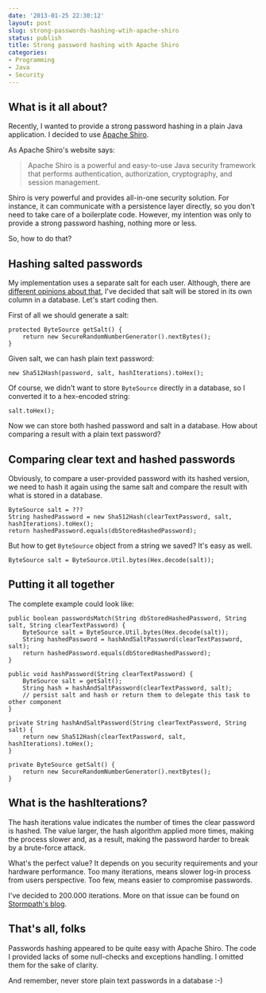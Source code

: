 ```yaml
---
date: '2013-01-25 22:30:12'
layout: post
slug: strong-passwords-hashing-wtih-apache-shiro
status: publish
title: Strong password hashing with Apache Shiro
categories:
- Programming
- Java
- Security
---
```


## What is it all about?
Recently, I wanted to provide a strong password hashing in a plain Java application. I decided to use [Apache Shiro](http://shiro.apache.org).

As Apache Shiro's website says:

> Apache Shiro is a powerful and easy-to-use Java security framework that performs authentication, authorization, cryptography, and session management.

Shiro is very powerful and provides all-in-one security solution. For instance, it can communicate with a persistence layer directly, so you don't need to take care of a boilerplate code. However, my intention was only to provide a strong password hashing, nothing more or less.

So, how to do that?

## Hashing salted passwords
My implementation uses a separate salt for each user. Although, there are [different opinions about that](http://stackoverflow.com/questions/2188507/help-with-salt-and-passwords), I've decided that salt will be stored in its own column in a database. Let's start coding then.

First of all we should generate a salt:

	protected ByteSource getSalt() {
		return new SecureRandomNumberGenerator().nextBytes();
	}

Given salt, we can hash plain text password:

	new Sha512Hash(password, salt, hashIterations).toHex();

Of course, we didn't want to store `ByteSource` directly in a database, so I converted it to a hex-encoded string:

	salt.toHex();

Now we can store both hashed password and salt in a database. How about comparing a result with a plain text password?

## Comparing clear text and hashed passwords
Obviously, to compare a user-provided password with its hashed version, we need to hash it again using the same salt and compare the result with what is stored in a database.

	ByteSource salt = ???
	String hashedPassword = new Sha512Hash(clearTextPassword, salt, hashIterations).toHex();
	return hashedPassword.equals(dbStoredHashedPassword);

But how to get `ByteSource` object from a string we saved? It's easy as well.

	ByteSource salt = ByteSource.Util.bytes(Hex.decode(salt));

## Putting it all together
The complete example could look like:

	public boolean passwordsMatch(String dbStoredHashedPassword, String salt, String clearTextPassword) {
		ByteSource salt = ByteSource.Util.bytes(Hex.decode(salt));
		String hashedPassword = hashAndSaltPassword(clearTextPassword, salt);
		return hashedPassword.equals(dbStoredHashedPassword);
	}

	public void hashPassword(String clearTextPassword) {
		ByteSource salt = getSalt();
		String hash = hashAndSaltPassword(clearTextPassword, salt);
		// persist salt and hash or return them to delegate this task to other component
	}

	private String hashAndSaltPassword(String clearTextPassword, String salt) {
		return new Sha512Hash(clearTextPassword, salt, hashIterations).toHex();
	}

	private ByteSource getSalt() {
		return new SecureRandomNumberGenerator().nextBytes();
	}

## What is the hashIterations?
The hash iterations value indicates the number of times the clear password is hashed. The value larger, the hash algorithm applied more times, making the process slower and, as a result, making the password harder to break by a brute-force attack.

What's the perfect value? It depends on you security requirements and your hardware performance. Too many iterations, means slower log-in process from users perspective. Too few, means easier to compromise passwords.

I've decided to 200.000 iterations. More on that issue can be found on [Stormpath's blog](http://www.stormpath.com/blog/strong-password-hashing-apache-shiro).

## That's all, folks
Passwords hashing appeared to be quite easy with Apache Shiro. The code I provided lacks of some null-checks and exceptions handling. I omitted them for the sake of clarity.

And remember, never store plain text passwords in a database :-)
